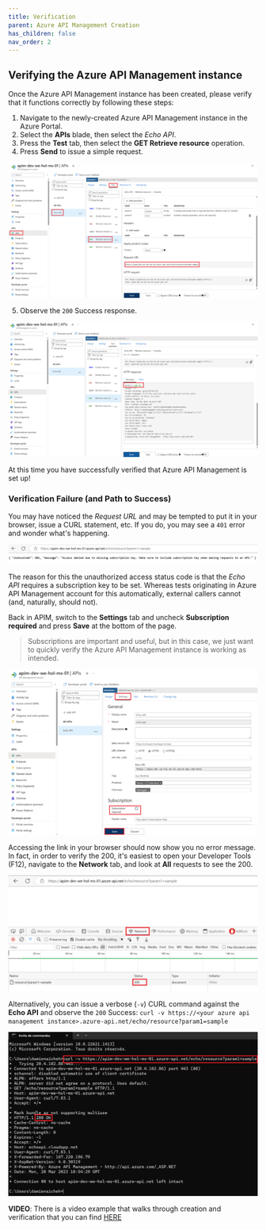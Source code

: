 ```yaml
---
title: Verification
parent: Azure API Management Creation
has_children: false
nav_order: 2
---
```


## Verifying the Azure API Management instance

Once the Azure API Management instance has been created, please verify that it functions correctly by following these steps:

1) Navigate to the newly-created Azure API Management instance in the Azure Portal.  
2) Select the **APIs** blade, then select the *Echo API*.   
3) Press the **Test** tab, then select the **GET Retrieve resource** operation.  
4) Press **Send** to issue a simple request.  

  ![APIM Echo API Test Send](../../assets/images/apim-echo-api-test-1.png)

5) Observe the `200` Success response.  

  ![APIM Echo API Test Success](../../assets/images/apim-echo-api-test-2.png)

At this time you have successfully verified that Azure API Management is set up!

### Verification Failure (and Path to Success)

You may have noticed the *Request URL* and may be tempted to put it in your browser, issue a CURL statement, etc. If you do, you may see a `401` error and wonder what's happening.

![APIM Echo API Test 401](../../assets/images/apim-echo-api-test-3.png)

The reason for this the unauthorized access status code is that the *Echo API* requires a subscription key to be set. Whereas tests originating in Azure API Management account for this automatically, external callers cannot (and, naturally, should not).

Back in APIM, switch to the **Settings** tab and uncheck **Subscription required** and press **Save** at the bottom of the page.

> Subscriptions are important and useful, but in this case, we just want to quickly verify the Azure API Management instance is working as intended.

![APIM Echo API Disable Required Subscription](../../assets/images/apim-echo-api-test-4.png)

Accessing the link in your browser should now show you no error message. In fact, in order to verify the 200, it's easiest to open your Developer Tools (F12), navigate to the **Network** tab, and look at **All** requests to see the 200.

![APIM Echo API Browser Success](../../assets/images/apim-echo-api-test-5.png)

Alternatively, you can issue a verbose (`-v`) CURL command against the **Echo API** and observe the `200` Success:
`curl -v https://<your azure api management instance>.azure-api.net/echo/resource?param1=sample`

![APIM Echo API Curl Success](../../assets/images/apim-echo-api-test-6.png)

**VIDEO**: There is a video example that walks through creation and verification that you can find [HERE](https://youtu.be/LFKnYz5PnvU?si=mWGUtL1WGr1hFQRi)